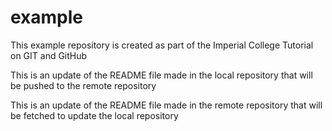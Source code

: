 # example
This example repository is created as part of the Imperial College Tutorial on GIT and GitHub

This is an update of the README file made in the local repository that will be pushed to the remote repository

This is an update of the README file made in the remote repository that will be fetched to update the local repository
